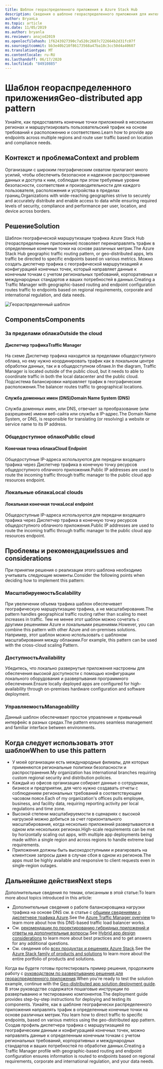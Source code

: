 ```yaml
---
title: Шаблон геораспределенного приложения в Azure Stack Hub
description: Сведения о шаблоне геораспределенного приложения для интеллектуальной границы с использованием Azure и Azure Stack Hub.
author: BryanLa
ms.topic: article
ms.date: 11/05/2019
ms.author: bryanla
ms.reviewer: anajod2019
ms.openlocfilehash: 1f6243927390c7a520c2607c722664b2d31fc07f
ms.sourcegitcommit: bb3e40b210f86173568a47ba18c3cc50d4a40607
ms.translationtype: MT
ms.contentlocale: ru-RU
ms.lasthandoff: 06/17/2020
ms.locfileid: "84910885"
---
```

# <a name="geo-distributed-app-pattern"></a><span data-ttu-id="ea510-103">Шаблон геораспределенного приложения</span><span class="sxs-lookup"><span data-stu-id="ea510-103">Geo-distributed app pattern</span></span>

<span data-ttu-id="ea510-104">Узнайте, как предоставлять конечные точки приложений в нескольких регионах и маршрутизировать пользовательский трафик на основе требований к расположению и соответствию.</span><span class="sxs-lookup"><span data-stu-id="ea510-104">Learn how to provide app endpoints across multiple regions and route user traffic based on location and compliance needs.</span></span>

## <a name="context-and-problem"></a><span data-ttu-id="ea510-105">Контекст и проблема</span><span class="sxs-lookup"><span data-stu-id="ea510-105">Context and problem</span></span>

<span data-ttu-id="ea510-106">Организации с широким географическим охватом прилагают много усилий, чтобы обеспечить безопасное и надежное распространение данных и доступа к ним, соблюдая при этом требуемые уровни безопасности, соответствия и производительности для каждого пользователя, расположения и устройства в пределах границ.</span><span class="sxs-lookup"><span data-stu-id="ea510-106">Organizations with wide-reaching geographies strive to securely and accurately distribute and enable access to data while ensuring required levels of security, compliance and performance per user, location, and device across borders.</span></span>

## <a name="solution"></a><span data-ttu-id="ea510-107">Решение</span><span class="sxs-lookup"><span data-stu-id="ea510-107">Solution</span></span>

<span data-ttu-id="ea510-108">Шаблон географической маршрутизации трафика Azure Stack Hub (геораспределенные приложения) позволяет перенаправлять трафик в определенные конечные точки на основе различных метрик.</span><span class="sxs-lookup"><span data-stu-id="ea510-108">The Azure Stack Hub geographic traffic routing pattern, or geo-distributed apps, lets traffic be directed to specific endpoints based on various metrics.</span></span> <span data-ttu-id="ea510-109">Можно создать диспетчер трафика с географической маршрутизацией и конфигурацией конечных точек, который направляет данные к конечным точкам с учетом региональных требований, корпоративных и международных стандартов и ваших потребностей в данных.</span><span class="sxs-lookup"><span data-stu-id="ea510-109">Creating a Traffic Manager with geographic-based routing and endpoint configuration routes traffic to endpoints based on regional requirements, corporate and international regulation, and data needs.</span></span>

![Геораспределенный шаблон](media/pattern-geo-distributed/geo-distribution.png)

## <a name="components"></a><span data-ttu-id="ea510-111">Components</span><span class="sxs-lookup"><span data-stu-id="ea510-111">Components</span></span>

### <a name="outside-the-cloud"></a><span data-ttu-id="ea510-112">За пределами облака</span><span class="sxs-lookup"><span data-stu-id="ea510-112">Outside the cloud</span></span>

#### <a name="traffic-manager"></a><span data-ttu-id="ea510-113">Диспетчер трафика</span><span class="sxs-lookup"><span data-stu-id="ea510-113">Traffic Manager</span></span>

<span data-ttu-id="ea510-114">На схеме Диспетчер трафика находится за пределами общедоступного облака, но ему нужно координировать трафик как в локальном центре обработки данных, так и в общедоступном облаке.</span><span class="sxs-lookup"><span data-stu-id="ea510-114">In the diagram, Traffic Manager is located outside of the public cloud, but it needs to able to coordinate traffic in both the local datacenter and the public cloud.</span></span> <span data-ttu-id="ea510-115">Подсистема балансировки направляет трафик в географические расположения.</span><span class="sxs-lookup"><span data-stu-id="ea510-115">The balancer routes traffic to geographical locations.</span></span>

#### <a name="domain-name-system-dns"></a><span data-ttu-id="ea510-116">Служба доменных имен (DNS)</span><span class="sxs-lookup"><span data-stu-id="ea510-116">Domain Name System (DNS)</span></span>

<span data-ttu-id="ea510-117">Служба доменных имен, или DNS, отвечает за преобразование (или разрешение) имени веб-сайта или службы в IP-адрес.</span><span class="sxs-lookup"><span data-stu-id="ea510-117">The Domain Name System, or DNS, is responsible for translating (or resolving) a website or service name to its IP address.</span></span>

### <a name="public-cloud"></a><span data-ttu-id="ea510-118">Общедоступное облако</span><span class="sxs-lookup"><span data-stu-id="ea510-118">Public cloud</span></span>

#### <a name="cloud-endpoint"></a><span data-ttu-id="ea510-119">Конечная точка облака</span><span class="sxs-lookup"><span data-stu-id="ea510-119">Cloud Endpoint</span></span>

<span data-ttu-id="ea510-120">Общедоступные IP-адреса используются для передачи входящего трафика через Диспетчер трафика в конечную точку ресурсов общедоступного облачного приложения.</span><span class="sxs-lookup"><span data-stu-id="ea510-120">Public IP addresses are used to route the incoming traffic through traffic manager to the public cloud app resources endpoint.</span></span>  

### <a name="local-clouds"></a><span data-ttu-id="ea510-121">Локальные облака</span><span class="sxs-lookup"><span data-stu-id="ea510-121">Local clouds</span></span>

#### <a name="local-endpoint"></a><span data-ttu-id="ea510-122">Локальная конечная точка</span><span class="sxs-lookup"><span data-stu-id="ea510-122">Local endpoint</span></span>

<span data-ttu-id="ea510-123">Общедоступные IP-адреса используются для передачи входящего трафика через Диспетчер трафика в конечную точку ресурсов общедоступного облачного приложения.</span><span class="sxs-lookup"><span data-stu-id="ea510-123">Public IP addresses are used to route the incoming traffic through traffic manager to the public cloud app resources endpoint.</span></span>

## <a name="issues-and-considerations"></a><span data-ttu-id="ea510-124">Проблемы и рекомендации</span><span class="sxs-lookup"><span data-stu-id="ea510-124">Issues and considerations</span></span>

<span data-ttu-id="ea510-125">При принятии решения о реализации этого шаблона необходимо учитывать следующие моменты.</span><span class="sxs-lookup"><span data-stu-id="ea510-125">Consider the following points when deciding how to implement this pattern:</span></span>

### <a name="scalability"></a><span data-ttu-id="ea510-126">Масштабируемость</span><span class="sxs-lookup"><span data-stu-id="ea510-126">Scalability</span></span>

<span data-ttu-id="ea510-127">При увеличении объема трафика шаблон обеспечивает географическую маршрутизацию трафика, а не масштабирование.</span><span class="sxs-lookup"><span data-stu-id="ea510-127">The pattern handles geographical traffic routing rather than scaling to meet increases in traffic.</span></span> <span data-ttu-id="ea510-128">Тем не менее этот шаблон можно сочетать с другими решениями Azure и локальными решениями.</span><span class="sxs-lookup"><span data-stu-id="ea510-128">However, you can combine this pattern with other Azure and on-premises solutions.</span></span> <span data-ttu-id="ea510-129">Например, этот шаблон можно использовать с шаблоном масштабирования между облаками.</span><span class="sxs-lookup"><span data-stu-id="ea510-129">For example, this pattern can be used with the cross-cloud scaling Pattern.</span></span>

### <a name="availability"></a><span data-ttu-id="ea510-130">Доступность</span><span class="sxs-lookup"><span data-stu-id="ea510-130">Availability</span></span>

<span data-ttu-id="ea510-131">Убедитесь, что локально развернутые приложения настроены для обеспечения высокой доступности с помощью конфигурации локального оборудования и развертывания программного обеспечения.</span><span class="sxs-lookup"><span data-stu-id="ea510-131">Ensure locally deployed apps are configured for high-availability through on-premises hardware configuration and software deployment.</span></span>

### <a name="manageability"></a><span data-ttu-id="ea510-132">Управляемость</span><span class="sxs-lookup"><span data-stu-id="ea510-132">Manageability</span></span>

<span data-ttu-id="ea510-133">Данный шаблон обеспечивает простое управление и привычный интерфейс в разных средах.</span><span class="sxs-lookup"><span data-stu-id="ea510-133">The pattern ensures seamless management and familiar interface between environments.</span></span>

## <a name="when-to-use-this-pattern"></a><span data-ttu-id="ea510-134">Когда следует использовать этот шаблон</span><span class="sxs-lookup"><span data-stu-id="ea510-134">When to use this pattern</span></span>

- <span data-ttu-id="ea510-135">У моей организации есть международные филиалы, для которых применяются региональные политики безопасности и распространения.</span><span class="sxs-lookup"><span data-stu-id="ea510-135">My organization has international branches requiring custom regional security and distribution policies.</span></span>
- <span data-ttu-id="ea510-136">Каждый из офисов организации собирает данные о сотрудниках, бизнесе и предприятии, для чего нужно создавать отчеты с соблюдением региональных требований в соответствующем часовом поясе.</span><span class="sxs-lookup"><span data-stu-id="ea510-136">Each of my organization's offices pulls employee, business, and facility data, requiring reporting activity per local regulations and time zone.</span></span>
- <span data-ttu-id="ea510-137">Высокой степени масштабируемости в сценариях с высокой нагрузкой можно добиться за счет горизонтального масштабирования, когда несколько приложений развертываются в одном или нескольких регионах.</span><span class="sxs-lookup"><span data-stu-id="ea510-137">High-scale requirements can be met by horizontally scaling out apps, with multiple app deployments being made within a single region and across regions to handle extreme load requirements.</span></span>
- <span data-ttu-id="ea510-138">Приложения должны быть высокодоступными и реагировать на клиентские запросы даже в случае сбоя в одном из регионов.</span><span class="sxs-lookup"><span data-stu-id="ea510-138">The apps must be highly available and responsive to client requests even in single-region outages.</span></span>

## <a name="next-steps"></a><span data-ttu-id="ea510-139">Дальнейшие действия</span><span class="sxs-lookup"><span data-stu-id="ea510-139">Next steps</span></span>

<span data-ttu-id="ea510-140">Дополнительные сведения по темам, описанным в этой статье:</span><span class="sxs-lookup"><span data-stu-id="ea510-140">To learn more about topics introduced in this article:</span></span>

- <span data-ttu-id="ea510-141">Дополнительные сведения о работе балансировщика нагрузки трафика на основе DNS см. в статье с [общими сведениями о диспетчере трафика Azure](/azure/traffic-manager/traffic-manager-overview).</span><span class="sxs-lookup"><span data-stu-id="ea510-141">See the [Azure Traffic Manager overview](/azure/traffic-manager/traffic-manager-overview) to learn more about how this DNS-based traffic load balancer works.</span></span>
- <span data-ttu-id="ea510-142">См. [рекомендации по проектированию гибридных приложений и ответы на дополнительные вопросы](overview-app-design-considerations.md).</span><span class="sxs-lookup"><span data-stu-id="ea510-142">See [Hybrid app design considerations](overview-app-design-considerations.md) to learn more about best practices and to get answers for any additional questions.</span></span>
- <span data-ttu-id="ea510-143">См. сведения обо [всех продуктах и решениях Azure Stack](/azure-stack).</span><span class="sxs-lookup"><span data-stu-id="ea510-143">See the [Azure Stack family of products and solutions](/azure-stack) to learn more about the entire portfolio of products and solutions.</span></span>

<span data-ttu-id="ea510-144">Когда вы будете готовы протестировать пример решения, продолжите работу с [руководством по развертыванию решения для геораспределенного приложения](solution-deployment-guide-geo-distributed.md).</span><span class="sxs-lookup"><span data-stu-id="ea510-144">When you're ready to test the solution example, continue with the [Geo-distributed app solution deployment guide](solution-deployment-guide-geo-distributed.md).</span></span> <span data-ttu-id="ea510-145">В этом руководстве содержатся пошаговые инструкции по развертыванию и тестированию компонентов.</span><span class="sxs-lookup"><span data-stu-id="ea510-145">The deployment guide provides step-by-step instructions for deploying and testing its components.</span></span> <span data-ttu-id="ea510-146">Узнайте, как в шаблоне географически распределенного приложения направлять трафик в определенные конечные точки на основе различных метрик.</span><span class="sxs-lookup"><span data-stu-id="ea510-146">You learn how to direct traffic to specific endpoints, based on various metrics using the geo-distributed app pattern.</span></span> <span data-ttu-id="ea510-147">Создав профиль диспетчера трафика с маршрутизацией по географическим данным и конфигурацией конечных точек, можно направлять данные к определенным конечным точкам с учетом региональных требований, корпоративных и международных стандартов и ваших потребностей по обработке данных.</span><span class="sxs-lookup"><span data-stu-id="ea510-147">Creating a Traffic Manager profile with geographic-based routing and endpoint configuration ensures information is routed to endpoints based on regional requirements, corporate and international regulation, and your data needs.</span></span>
